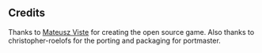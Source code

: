 ## Credits

Thanks to [Mateusz Viste](http://simplesok.osdn.io/) for creating the open source game.  Also thanks to christopher-roelofs for the porting and packaging for portmaster.


